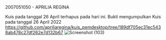 2007051050 - APRILIA REGINA

Kuis pada tanggal 26 April terhapus pada hari ini.
Bukti mengumpulkan Kuis pada tanggal 26 April 2022
https://github.com/apriliaregina/kuis_pemdesktop/tree/189df705ec31ec5438ab478c27df262e7d132b67
![Screenshot (103)](https://user-images.githubusercontent.com/96274457/167768378-b40f475e-a5ac-4f17-a023-44922183869f.png)
